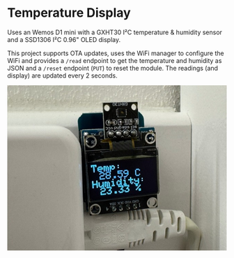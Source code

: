 # Temperature Display

Uses an Wemos D1 mini with a GXHT30 I²C temperature & humidity sensor and a SSD1306 I²C 0.96" OLED display.

This project supports OTA updates, uses the WiFi manager to configure the WiFi and provides a `/read` endpoint to get the temperature and humidity as JSON and a `/reset` endpoint (`PUT`) to reset the module. The readings (and display) are updated every 2 seconds.

![Example](example.jpg)